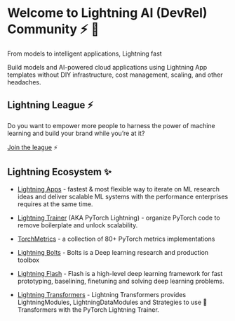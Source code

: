 # Welcome to Lightning AI (DevRel) Community ⚡️ 🥑

From models to intelligent applications, Lightning fast

Build models and AI-powered cloud applications using Lightning App templates without DIY infrastructure, cost management, scaling, and other headaches.


## Lightning League ⚡️
Do you want to empower more people to harness the power of machine learning and build your brand while you’re at it?

[Join the league](https://lightning.ai/pages/ambassador-program/) ⚡

## Lightning Ecosystem ✨

* [Lightning Apps](https://lightning.ai/lightning-docs/) - fastest & most flexible way to iterate on ML research ideas and deliver scalable ML systems with the performance enterprises requires at the same time.

* [Lightning Trainer](https://pytorch-lightning.readthedocs.io/en/stable/) (AKA PyTorch Lightning) - organize PyTorch code to remove boilerplate and unlock scalability.

* [TorchMetrics](https://torchmetrics.readthedocs.io/en/stable/) - a collection of 80+ PyTorch metrics implementations
* [Lightning Bolts](https://lightning-bolts.readthedocs.io/) - Bolts is a Deep learning research and production toolbox
* [Lightning Flash](https://lightning-flash.readthedocs.io/) - Flash is a high-level deep learning framework for fast prototyping, baselining, finetuning and solving deep learning problems.

* [Lightning Transformers](https://lightning-transformers.readthedocs.io/en/latest/quickstart.html) - Lightning Transformers provides LightningModules, LightningDataModules and Strategies to use 🤗 Transformers with the PyTorch Lightning Trainer.
